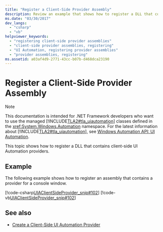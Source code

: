```yaml
---
title: "Register a Client-Side Provider Assembly"
description: Review an example that shows how to register a DLL that contains client-side UI Automation providers.
ms.date: "03/30/2017"
dev_langs: 
  - "csharp"
  - "vb"
helpviewer_keywords: 
  - "registering client-side provider assemblies"
  - "client-side provider assemblies, registering"
  - "UI Automation, registering provider assemblies"
  - "provider assemblies, registering"
ms.assetid: a03af4d9-2771-43cc-b07b-d468dca23190
---
```

# Register a Client-Side Provider Assembly
> [!NOTE]
> This documentation is intended for .NET Framework developers who want to use the managed [!INCLUDE[TLA2#tla_uiautomation](../../../includes/tla2sharptla-uiautomation-md.md)] classes defined in the <xref:System.Windows.Automation> namespace. For the latest information about [!INCLUDE[TLA2#tla_uiautomation](../../../includes/tla2sharptla-uiautomation-md.md)], see [Windows Automation API: UI Automation](/windows/win32/winauto/entry-uiauto-win32).  
  
 This topic shows how to register a DLL that contains client-side UI Automation providers.  
  
## Example  
 The following example shows how to register an assembly that contains a provider for a console window.  
  
 [!code-csharp[UIAClientSideProvider_snip#102](../../../samples/snippets/csharp/VS_Snippets_Wpf/UIAClientSideProvider_snip/CSharp/CSClientProgram.cs#102)]
 [!code-vb[UIAClientSideProvider_snip#102](../../../samples/snippets/visualbasic/VS_Snippets_Wpf/UIAClientSideProvider_snip/visualbasic/csclientprogram.vb#102)]  
  
## See also

- [Create a Client-Side UI Automation Provider](create-a-client-side-ui-automation-provider.md)
